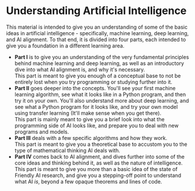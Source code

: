 # Understanding Artificial Intelligence

This material is intended to give you an understanding of some of the basic ideas in artificial intelligence - specifically, machine learning, deep learning, and AI alignment.  To that end, it is divided into four parts, each intended to give you a foundation in a different learning area.

* **Part I** is to give you an understanding of the very fundamental principles behind machine learning and deep learning, as well as an introductory dive into what AI alignment is, and why it's necessary.  
This part is meant to give you enough of a conceptual base to not be entirely lost when you try programming or studying further into it.
* **Part II** goes deeper into the concepts.  You'll see your first machine learning algorithm, see what it looks like in a Python program, and then try it on your own.  You'll also understand more about deep learning, and see what a Python program for it looks like, and try your own model using transfer learning (It'll make sense when you get there).  
This part is mainly meant to give you a brief look into what the programming side of AI looks like, and prepare you to deal with new programs and models.
* **Part III** deals with a few specific algorithms and how they work.  
This part is meant to give you a theoretical base to accustom you to the type of mathematical thinking AI deals with.
* **Part IV** comes back to AI alignment, and dives further into some of the core ideas and thinking behind it, as well as the nature of intelligence.  
This part is meant to give you more than a basic idea of the state of Friendly AI research, and give you a stepping-off point to understand what AI *is*, beyond a few opaque theorems and lines of code.